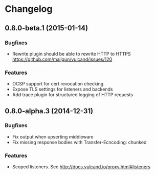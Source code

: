# Changelog

## 0.8.0-beta.1 (2015-01-14)

### Bugfixes

* Rewrite plugin should be able to rewrite HTTP to HTTPS https://github.com/mailgun/vulcand/issues/120

### Features

* OCSP support for cert revocation checking
* Expose TLS settings for listeners and backends
* Add trace plugin for structured logging of HTTP requests

## 0.8.0-alpha.3 (2014-12-31)

### Bugfixes

* Fix output when upserting middleware
* Fix missing response bodies with Transfer-Ecncoding: chunked

### Features

* Scoped listeners. See http://docs.vulcand.io/proxy.html#listeners
